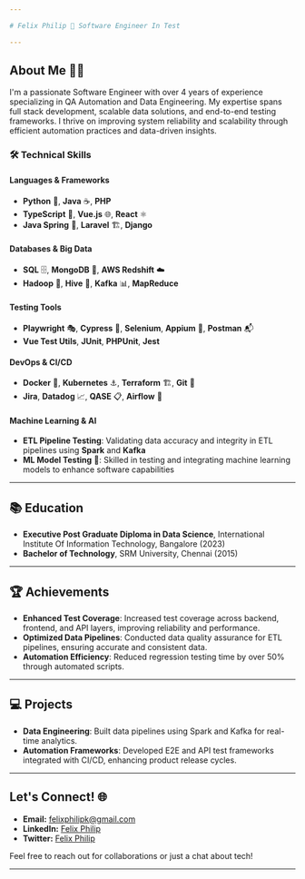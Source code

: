 ```yaml
---

# Felix Philip 🌟 Software Engineer In Test

---
```


## About Me 🙋‍♂️

I'm a passionate Software Engineer with over 4 years of experience specializing in QA Automation and Data Engineering. My expertise spans full stack development, scalable data solutions, and end-to-end testing frameworks. I thrive on improving system reliability and scalability through efficient automation practices and data-driven insights.

### 🛠️ Technical Skills

#### Languages & Frameworks
- **Python** 🐍, **Java** ☕, **PHP**
- **TypeScript** 📘, **Vue.js** 🌐, **React** ⚛️
- **Java Spring** 🍃, **Laravel** 🏗️, **Django**

#### Databases & Big Data
- **SQL** 🗄️, **MongoDB** 🍃, **AWS Redshift** ☁️
- **Hadoop** 🐘, **Hive** 🐝, **Kafka** 📊, **MapReduce**

#### Testing Tools
- **Playwright** 🎭, **Cypress** 🌲, **Selenium**, **Appium** 📱, **Postman** 📬
- **Vue Test Utils**, **JUnit**, **PHPUnit**, **Jest**

#### DevOps & CI/CD
- **Docker** 🐳, **Kubernetes** ⚓, **Terraform** 🏗️, **Git** 🐙
- **Jira**, **Datadog** 📈, **QASE** 📋, **Airflow** 💨

#### Machine Learning & AI
- **ETL Pipeline Testing**: Validating data accuracy and integrity in ETL pipelines using **Spark** and **Kafka**
- **ML Model Testing** 🤖: Skilled in testing and integrating machine learning models to enhance software capabilities

---

## 📚 Education

- **Executive Post Graduate Diploma in Data Science**, International Institute Of Information Technology, Bangalore (2023)
- **Bachelor of Technology**, SRM University, Chennai (2015)

---

## 🏆 Achievements

- **Enhanced Test Coverage**: Increased test coverage across backend, frontend, and API layers, improving reliability and performance.
- **Optimized Data Pipelines**: Conducted data quality assurance for ETL pipelines, ensuring accurate and consistent data.
- **Automation Efficiency**: Reduced regression testing time by over 50% through automated scripts.

---

## 💻 Projects

- **Data Engineering**: Built data pipelines using Spark and Kafka for real-time analytics.
- **Automation Frameworks**: Developed E2E and API test frameworks integrated with CI/CD, enhancing product release cycles.

---

## Let's Connect! 🌐

- **Email:** [felixphilipk@gmail.com](mailto:felixphilipk@gmail.com)
- **LinkedIn:** [Felix Philip](https://www.linkedin.com/in/felix-p-88a830120)
- **Twitter:** [Felix Philip](https://twitter.com/felixphilip7)

Feel free to reach out for collaborations or just a chat about tech!

---
